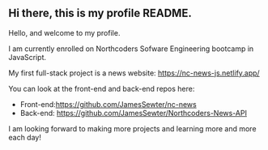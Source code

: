 ## Hi there, this is my profile README.

Hello, and welcome to my profile.

I am currently enrolled on Northcoders Sofware Engineering bootcamp in JavaScript.

My first full-stack project is a news website: https://nc-news-js.netlify.app/

You can look at the front-end and back-end repos here:

- Front-end:https://github.com/JamesSewter/nc-news
- Back-end: https://github.com/JamesSewter/Northcoders-News-API

I am looking forward to making more projects and learning more and more each day! 

